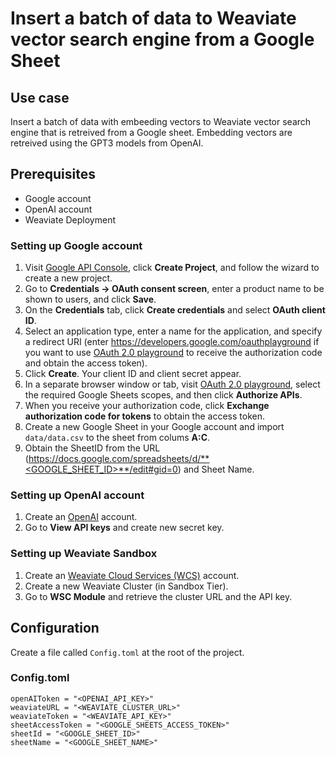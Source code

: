 # Insert a batch of data to Weaviate vector search engine from a Google Sheet

## Use case
Insert a batch of data with embeeding vectors to Weaviate vector search engine that is retreived from a Google sheet. Embedding vectors are retreived using the GPT3 models from OpenAI. 

## Prerequisites
* Google account
* OpenAI account
* Weaviate Deployment

### Setting up Google account
1. Visit [Google API Console](https://console.developers.google.com), click **Create Project**, and follow the wizard to create a new project.
2. Go to **Credentials -> OAuth consent screen**, enter a product name to be shown to users, and click **Save**.
3. On the **Credentials** tab, click **Create credentials** and select **OAuth client ID**.
4. Select an application type, enter a name for the application, and specify a redirect URI (enter https://developers.google.com/oauthplayground if you want to use
   [OAuth 2.0 playground](https://developers.google.com/oauthplayground) to receive the authorization code and obtain the
   access token).
5. Click **Create**. Your client ID and client secret appear.
6. In a separate browser window or tab, visit [OAuth 2.0 playground](https://developers.google.com/oauthplayground), select the required Google Sheets scopes, and then click **Authorize APIs**.
7. When you receive your authorization code, click **Exchange authorization code for tokens** to obtain the access token.
8. Create a new Google Sheet in your Google account and import `data/data.csv` to the sheet from colums **A:C**.
9. Obtain the SheetID from the URL (https://docs.google.com/spreadsheets/d/**<GOOGLE_SHEET_ID>**/edit#gid=0) and Sheet Name.

### Setting up OpenAI account
1. Create an [OpenAI](https://platform.openai.com/) account.
2. Go to **View API keys** and create new secret key.

### Setting up Weaviate Sandbox
1. Create an [Weaviate Cloud Services (WCS)](https://console.weaviate.io/) account.
2. Create a new Weaviate Cluster (in Sandbox Tier).
2. Go to **WSC Module** and retrieve the cluster URL and the API key.

## Configuration
Create a file called `Config.toml` at the root of the project.

### Config.toml
```
openAIToken = "<OPENAI_API_KEY>"
weaviateURL = "<WEAVIATE_CLUSTER_URL>"
weaviateToken = "<WEAVIATE_API_KEY>"
sheetAccessToken = "<GOOGLE_SHEETS_ACCESS_TOKEN>"
sheetId = "<GOOGLE_SHEET_ID>"
sheetName = "<GOOGLE_SHEET_NAME>"
```
